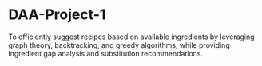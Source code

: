 # DAA-Project-1
To efficiently suggest recipes based on available ingredients by leveraging graph theory, backtracking, and greedy algorithms, while providing ingredient gap analysis and substitution recommendations.
